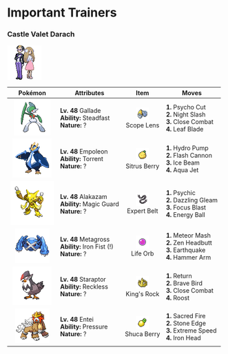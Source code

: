 # Important Trainers

### Castle Valet Darach

![Castle Valet Darach](../../assets/important_trainers/darach.png "Castle Valet Darach")

| Pokémon | Attributes | Item | Moves |
|:-------:|------------|:----:|-------|
| ![Gallade](../../assets/sprites/gallade/front.gif "Gallade") | **Lv. 48** Gallade<br>**Ability:** <span class="tooltip" title="Raises Speed each time the Pokémon flinches.">Steadfast</span><br>**Nature:** ? | ![Scope Lens](../../assets/items/scope_lens.png "Scope Lens")<br><span class="tooltip" title="An item to be held by a Pokémon. It is a lens that boosts the holder’s critical-hit ratio.">Scope Lens</span> | **1.** Psycho Cut<br>**2.** Night Slash<br>**3.** Close Combat<br>**4.** Leaf Blade |
| ![Empoleon](../../assets/sprites/empoleon/front.gif "Empoleon") | **Lv. 48** Empoleon<br>**Ability:** <span class="tooltip" title="Powers up Water-type moves in a pinch.">Torrent</span><br>**Nature:** ? | ![Sitrus Berry](../../assets/items/sitrus_berry.png "Sitrus Berry")<br><span class="tooltip" title="A Poffin ingredient. It may be used or held by a Pokémon to heal the user’s HP a little.">Sitrus Berry</span> | **1.** Hydro Pump<br>**2.** Flash Cannon<br>**3.** Ice Beam<br>**4.** Aqua Jet |
| ![Alakazam](../../assets/sprites/alakazam/front.gif "Alakazam") | **Lv. 48** Alakazam<br>**Ability:** <span class="tooltip" title="The Pokémon only takes damage from attacks.">Magic Guard</span><br>**Nature:** ? | ![Expert Belt](../../assets/items/expert_belt.png "Expert Belt")<br><span class="tooltip" title="An item to be held by a Pokémon. It is a well-worn belt that slightly boosts the power of supereffective moves.">Expert Belt</span> | **1.** Psychic<br>**2.** Dazzling Gleam<br>**3.** Focus Blast<br>**4.** Energy Ball |
| ![Metagross](../../assets/sprites/metagross/front.gif "Metagross") | **Lv. 48** Metagross<br>**Ability:** <span class="tooltip" title="Boosts the power of punching moves.">Iron Fist (!)</span><br>**Nature:** ? | ![Life Orb](../../assets/items/life_orb.png "Life Orb")<br><span class="tooltip" title="An item to be held by a Pokémon. It boosts the power of moves, but at the cost of some HP on each hit.">Life Orb</span> | **1.** Meteor Mash<br>**2.** Zen Headbutt<br>**3.** Earthquake<br>**4.** Hammer Arm |
| ![Staraptor](../../assets/sprites/staraptor/front.gif "Staraptor") | **Lv. 48** Staraptor<br>**Ability:** <span class="tooltip" title="Powers up moves that have recoil damage.">Reckless</span><br>**Nature:** ? | ![King's Rock](../../assets/items/kings_rock.png "King's Rock")<br><span class="tooltip" title="An item to be held by a Pokémon. It may cause the foe to flinch when the holder inflicts damage.">King's Rock</span> | **1.** Return<br>**2.** Brave Bird<br>**3.** Close Combat<br>**4.** Roost |
| ![Entei](../../assets/sprites/entei/front.gif "Entei") | **Lv. 48** Entei<br>**Ability:** <span class="tooltip" title="The Pokémon raises the foe’s PP usage.">Pressure</span><br>**Nature:** ? | ![Shuca Berry](../../assets/items/shuca_berry.png "Shuca Berry")<br><span class="tooltip" title="A Poffin ingredient. If held by a Pokémon, it weakens a foe’s supereffective Ground-type attack.">Shuca Berry</span> | **1.** Sacred Fire<br>**2.** Stone Edge<br>**3.** Extreme Speed<br>**4.** Iron Head |



